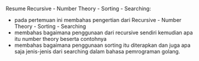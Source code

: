 Resume Recursive - Number Theory - Sorting - Searching:
- pada pertemuan ini membahas pengertian dari Recursive - Number Theory - Sorting - Searching
- membahas bagaimana penggunaan dari recursive sendiri kemudian apa itu number theory beserta contohnya
- membahas bagaimana penggunaan sorting itu diterapkan dan juga apa saja jenis-jenis dari searching dalam bahasa pemrograman golang.
